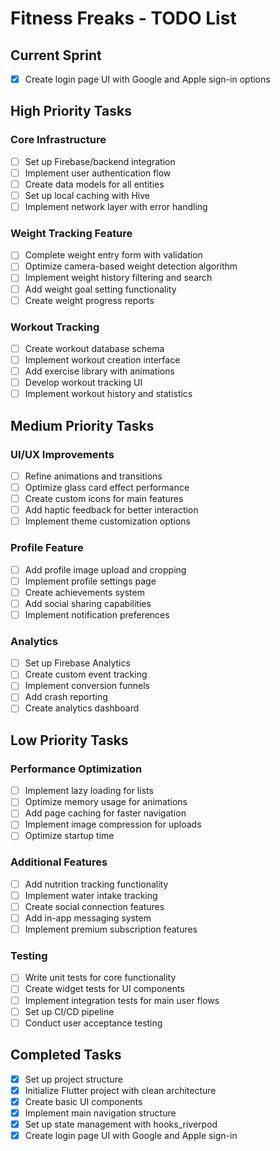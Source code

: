 # Fitness Freaks - TODO List

## Current Sprint

- [x] Create login page UI with Google and Apple sign-in options

## High Priority Tasks

### Core Infrastructure

- [ ] Set up Firebase/backend integration
- [ ] Implement user authentication flow
- [ ] Create data models for all entities
- [ ] Set up local caching with Hive
- [ ] Implement network layer with error handling

### Weight Tracking Feature

- [ ] Complete weight entry form with validation
- [ ] Optimize camera-based weight detection algorithm
- [ ] Implement weight history filtering and search
- [ ] Add weight goal setting functionality
- [ ] Create weight progress reports

### Workout Tracking

- [ ] Create workout database schema
- [ ] Implement workout creation interface
- [ ] Add exercise library with animations
- [ ] Develop workout tracking UI
- [ ] Implement workout history and statistics

## Medium Priority Tasks

### UI/UX Improvements

- [ ] Refine animations and transitions
- [ ] Optimize glass card effect performance
- [ ] Create custom icons for main features
- [ ] Add haptic feedback for better interaction
- [ ] Implement theme customization options

### Profile Feature

- [ ] Add profile image upload and cropping
- [ ] Implement profile settings page
- [ ] Create achievements system
- [ ] Add social sharing capabilities
- [ ] Implement notification preferences

### Analytics

- [ ] Set up Firebase Analytics
- [ ] Create custom event tracking
- [ ] Implement conversion funnels
- [ ] Add crash reporting
- [ ] Create analytics dashboard

## Low Priority Tasks

### Performance Optimization

- [ ] Implement lazy loading for lists
- [ ] Optimize memory usage for animations
- [ ] Add page caching for faster navigation
- [ ] Implement image compression for uploads
- [ ] Optimize startup time

### Additional Features

- [ ] Add nutrition tracking functionality
- [ ] Implement water intake tracking
- [ ] Create social connection features
- [ ] Add in-app messaging system
- [ ] Implement premium subscription features

### Testing

- [ ] Write unit tests for core functionality
- [ ] Create widget tests for UI components
- [ ] Implement integration tests for main user flows
- [ ] Set up CI/CD pipeline
- [ ] Conduct user acceptance testing

## Completed Tasks

- [x] Set up project structure
- [x] Initialize Flutter project with clean architecture
- [x] Create basic UI components
- [x] Implement main navigation structure
- [x] Set up state management with hooks_riverpod
- [x] Create login page UI with Google and Apple sign-in
